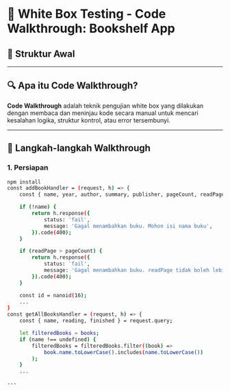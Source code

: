 # 🧪 White Box Testing - Code Walkthrough: Bookshelf App

## 📂 Struktur Awal


---

## 🔍 Apa itu Code Walkthrough?

**Code Walkthrough** adalah teknik pengujian white box yang dilakukan dengan membaca dan meninjau kode secara manual untuk mencari kesalahan logika, struktur kontrol, atau error tersembunyi.

---

## 🔧 Langkah-langkah Walkthrough

### 1. Persiapan

```bash
npm install
const addBookHandler = (request, h) => {
    const { name, year, author, summary, publisher, pageCount, readPage, reading } = request.payload;

    if (!name) {
        return h.response({
            status: 'fail',
            message: 'Gagal menambahkan buku. Mohon isi nama buku',
        }).code(400);
    }

    if (readPage > pageCount) {
        return h.response({
            status: 'fail',
            message: 'Gagal menambahkan buku. readPage tidak boleh lebih besar dari pageCount',
        }).code(400);
    }

    const id = nanoid(16);
    ...
}
const getAllBooksHandler = (request, h) => {
    const { name, reading, finished } = request.query;

    let filteredBooks = books;
    if (name !== undefined) {
        filteredBooks = filteredBooks.filter((book) =>
            book.name.toLowerCase().includes(name.toLowerCase())
        );
    }
    ...

---

